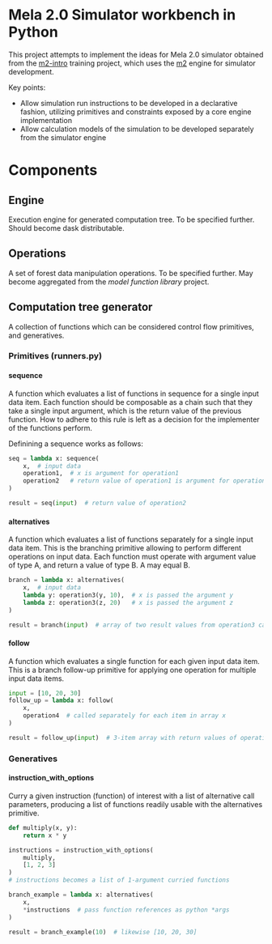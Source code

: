 # Mela 2.0 Simulator workbench in Python

This project attempts to implement the ideas for Mela 2.0 simulator obtained from the [m2-intro](https://github.com/menu-hanke/m2-intro)
training project, which uses the [m2](https://github.com/menu-hanke/m2) engine for simulator development.

Key points:
* Allow simulation run instructions to be developed in a declarative fashion, utilizing primitives and constraints exposed by a core engine implementation
* Allow calculation models of the simulation to be developed separately from the simulator engine

# Components

## Engine

Execution engine for generated computation tree. To be specified further. Should become dask distributable.

## Operations

A set of forest data manipulation operations. To be specified further. May become aggregated from the _model function library_ project.

## Computation tree generator

A collection of functions which can be considered control flow primitives, and generatives.

### Primitives (runners.py)

#### sequence

A function which evaluates a list of functions in sequence for a single input data item.
Each function should be composable as a chain such that they take a single input argument, which is the return value of the previous function.
How to adhere to this rule is left as a decision for the implementer of the functions perform.

Definining a sequence works as follows:

```python
seq = lambda x: sequence(
    x,  # input data
    operation1,  # x is argument for operation1
    operation2   # return value of operation1 is argument for operation2
)

result = seq(input)  # return value of operation2
```

#### alternatives

A function which evaluates a list of functions separately for a single input data item.
This is the branching primitive allowing to perform different operations on input data.
Each function must operate with argument value of type A, and return a value of type B.
A may equal B.

```python
branch = lambda x: alternatives(
    x,  # input data
    lambda y: operation3(y, 10),  # x is passed the argument y
    lambda z: operation3(z, 20)   # x is passed the argument z
)

result = branch(input)  # array of two result values from operation3 calls above
```

#### follow

A function which evaluates a single function for each given input data item.
This is a branch follow-up primitive for applying one operation for multiple input data items.

```python
input = [10, 20, 30]
follow_up = lambda x: follow(
    x,
    operation4  # called separately for each item in array x
)

result = follow_up(input)  # 3-item array with return values of operation4 as items
```

### Generatives

#### instruction_with_options

Curry a given instruction (function) of interest with a list of alternative call parameters, producing a list of functions readily usable with the alternatives primitive.

```python
def multiply(x, y):
    return x * y

instructions = instruction_with_options(
    multiply, 
    [1, 2, 3]
)
# instructions becomes a list of 1-argument curried functions

branch_example = lambda x: alternatives(
    x,
    *instructions  # pass function references as python *args
)

result = branch_example(10)  # likewise [10, 20, 30]
```
